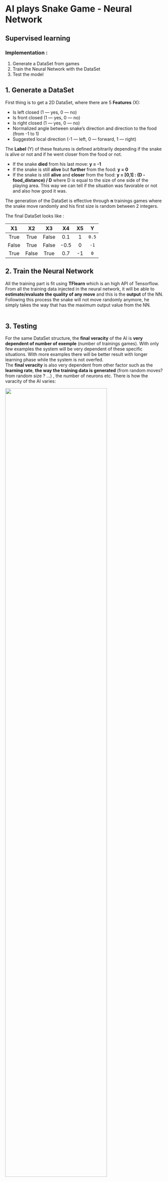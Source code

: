 # AI plays Snake Game - Neural Network
## Supervised learning

### Implementation : 
1. Generate a DataSet from games
2. Train the Neural Network with the DataSet
3. Test the model
&nbsp; 
## 1. Generate a DataSet  
First thing is to get a 2D DataSet, where there are 5 **Features** (X):
- Is left closed (1 — yes, 0 — no)
- Is front closed (1 — yes, 0 — no)
- Is right closed (1 — yes, 0 — no)
- Normalized angle between snake’s direction and direction to the food (from -1 to 1)
- Suggested local direction (-1 — left, 0 — forward, 1 — right)

The **Label** (Y) of these features is defined arbitrarily depending if the snake is alive or not and if he went closer from the food or not.  
- If the snake **died** from his last move: **y = -1**  
- If the snake is still **alive** but **further** from the food: **y = 0**  
- If the snake is still **alive** and **closer** from the food: **y = [0,1] : (D - food_distance) / D**
where D is equal to the size of one side of the playing area. This way we can tell if the situation was favorable or not and also how good it was.    
 
The generation of the DataSet is effective through **n** trainings games where the snake move randomly and his first size is random between 2 integers.    

The final DataSet looks like :  

X1      | X2     | X3    | X4    | X5    | Y
| :---: |  :---: | :---: | :---: | :---: | :---: 
True    | True   | False | 0.1   | 1     | `0.5`
False   | True   | False | -0.5  | 0     | `-1`
True    | False  | True  | 0.7   | -1    | `0`

## 2. Train the Neural Network 
All the training part is fit using **TFlearn** which is an high API of Tensorflow.  
From all the training data injected in the neural network, it will be able to **estimate/evaluate the quality of any move** and this is the **output** of the NN.  
Following this process the snake will not move randomly anymore, he simply takes the way that has the maximum output value from the NN.  
&nbsp;
## 3. Testing
For the same DataSet structure, the **final veracity** of the AI is **very dependent of number of exemple** (number of trainings games). With only few examples the system will be very dependent of these specific situations. With more examples there will be better result with longer learning phase while the system is not overfed.  
The **final veracity** is also very dependent from other factor such as the **learning rate**, **the way the training data is generated** (from random moves? from random size ? ...) , the number of neurons etc.
There is how the varacity of the AI varies:  
  
  
<img width="80%" src="https://user-images.githubusercontent.com/74459226/103469589-0b362480-4d67-11eb-9c87-afaf4c0b61cc.png"/>

nb. of example |10      | 10'000     
:---: | :---: |  :---: |
preview |<img src="https://user-images.githubusercontent.com/74459226/103469881-fa87ad80-4d6a-11eb-818b-f92c7c4ace19.gif"/> | <img src="https://user-images.githubusercontent.com/74459226/103469879-f6f42680-4d6a-11eb-9d97-14efd62f6adc.gif"/>

## Sources
https://github.com/m-tosch/Snake-AI/blob/master/README.md  
https://towardsdatascience.com/today-im-going-to-talk-about-a-small-practical-example-of-using-neural-networks-training-one-to-6b2cbd6efdb3   
https://theailearner.com/2018/04/19/snake-game-with-deep-learning/''  